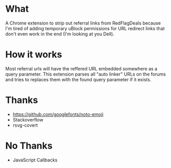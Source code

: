 # What
A Chrome extension to strip out referral links from RedFlagDeals because I'm tired of adding temporary uBlock permissions for URL redirect links that don't even work in the end (I'm looking at you Dell).

# How it works
Most referral urls will have the reffered URL embedded somewhere as a query parameter.
This extension parses all "auto linker" URLs on the forums and tries to replaces them with the found query parameter if it exists. 

# Thanks
- https://github.com/googlefonts/noto-emoji
- Stackoverflow
- rsvg-covert

# No Thanks
- JavaScript Callbacks